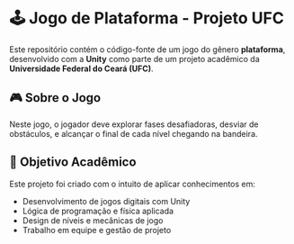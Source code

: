 # 🕹️ Jogo de Plataforma - Projeto UFC

Este repositório contém o código-fonte de um jogo do gênero **plataforma**, desenvolvido com a **Unity** como parte de um projeto acadêmico da **Universidade Federal do Ceará (UFC)**.

## 🎮 Sobre o Jogo

Neste jogo, o jogador deve explorar fases desafiadoras, desviar de obstáculos, e alcançar o final de cada nível chegando na bandeira.

## 🧠 Objetivo Acadêmico

Este projeto foi criado com o intuito de aplicar conhecimentos em:

- Desenvolvimento de jogos digitais com Unity
- Lógica de programação e física aplicada
- Design de níveis e mecânicas de jogo
- Trabalho em equipe e gestão de projeto


